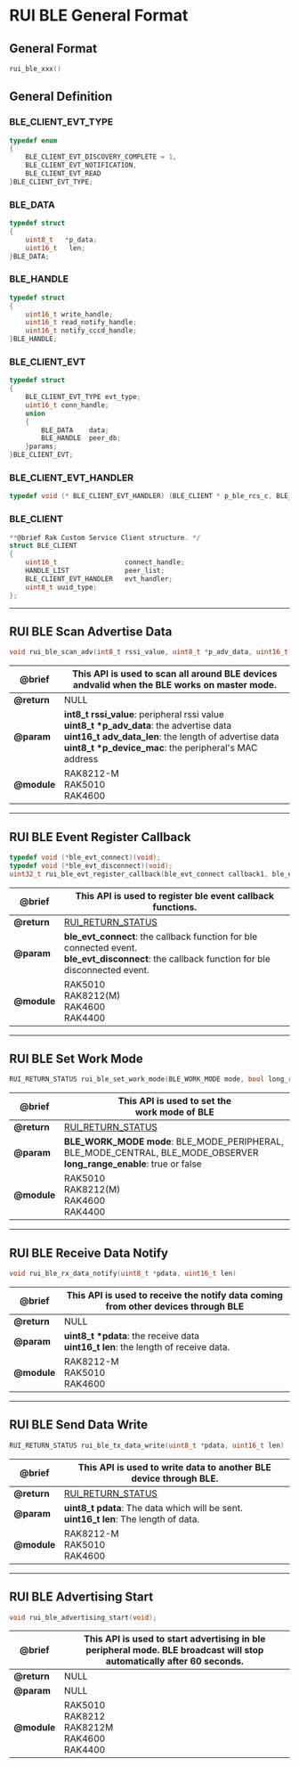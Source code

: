 # RUI BLE General Format

## General Format

```c
rui_ble_xxx()
```

## General Definition

### BLE_CLIENT_EVT_TYPE

```c
typedef enum
{
    BLE_CLIENT_EVT_DISCOVERY_COMPLETE = 1,
    BLE_CLIENT_EVT_NOTIFICATION,
    BLE_CLIENT_EVT_READ
}BLE_CLIENT_EVT_TYPE;
```

### BLE_DATA

```c
typedef struct
{
    uint8_t   *p_data;
    uint16_t   len;
}BLE_DATA;
```

### BLE_HANDLE

```c
typedef struct
{
    uint16_t write_handle;
    uint16_t read_notify_handle;
    uint16_t notify_cccd_handle;
}BLE_HANDLE;
```

### BLE_CLIENT_EVT

```c
typedef struct
{
    BLE_CLIENT_EVT_TYPE evt_type;
    uint16_t conn_handle;
    union
    {
        BLE_DATA    data;
        BLE_HANDLE  peer_db;
    }params;
}BLE_CLIENT_EVT;
```
### BLE_CLIENT_EVT_HANDLER

```c
typedef void (* BLE_CLIENT_EVT_HANDLER) (BLE_CLIENT * p_ble_rcs_c, BLE_CLIENT_EVT * p_evt);
```
### BLE_CLIENT

```c
**@brief Rak Custom Service Client structure. */
struct BLE_CLIENT
{
    uint16_t                 connect_handle;
    HANDLE_LIST              peer_list;
    BLE_CLIENT_EVT_HANDLER   evt_handler;
    uint8_t uuid_type;
};
```
---

## RUI BLE Scan Advertise Data

```c
void rui_ble_scan_adv(int8_t rssi_value, uint8_t *p_adv_data, uint16_t adv_data_len, uint8_t *p_device_mac)
```

| @brief | This API is used to scan all around BLE devices andvalid when the BLE works on master mode. | 
| ---- | ---- | 
| **@return** | NULL | 
| **@param** | __int8_t rssi_value__: peripheral rssi value <br> __uint8_t *p_adv_data__: the advertise data <br> __uint16_t adv_data_len__: the length of advertise data <br> __uint8_t *p_device_mac__: the peripheral's MAC address | 
| **@module** | RAK8212-M <br> RAK5010 <br> RAK4600 | 

---

## RUI BLE Event Register Callback

```c
typedef void (*ble_evt_connect)(void);
typedef void (*ble_evt_disconnect)(void);
uint32_t rui_ble_evt_register_callback(ble_evt_connect callback1, ble_evt_disconnect callback2);
```
| @brief | This API is used to register ble event callback functions. | 
| ---- | ---- | 
| **@return** | <a href="/RUI/#rui-return-status.html" target="blank">RUI_RETURN_STATUS</a> | 
| **@param** | **ble_evt_connect**: the callback function for ble connected event. <br> **ble_evt_disconnect**: the callback function for ble disconnected event. | 
| **@module** | RAK5010 <br> RAK8212(M) <br> RAK4600 <br> RAK4400 | 

---

## RUI BLE Set Work Mode

```c
RUI_RETURN_STATUS rui_ble_set_work_mode(BLE_WORK_MODE mode, bool long_range_enable);
```

| @brief | This API is used to set the<br>work mode of BLE | 
| ---- | ---- | 
| **@return** | <a href="/RUI/#rui-return-status.html" target="blank">RUI_RETURN_STATUS</a> | 
| **@param** | **BLE_WORK_MODE mode**: BLE_MODE_PERIPHERAL, BLE_MODE_CENTRAL, BLE_MODE_OBSERVER <br> **long_range_enable**: true or false | 
| **@module** | RAK5010 <br> RAK8212(M) <br> RAK4600 <br> RAK4400 | 

---

## RUI BLE Receive Data Notify

```c
void rui_ble_rx_data_notify(uint8_t *pdata, uint16_t len)
```

| @brief | This API is used to receive the notify data coming from other devices through BLE |
| ---- | ---- |
| **@return** | NULL | 
| **@param** | __uint8_t *pdata__:      the receive data <br> __uint16_t len__:       the length of receive data. |
| **@module** | RAK8212-M <br> RAK5010 <br> RAK4600 |

---

## RUI BLE Send Data Write

```c
RUI_RETURN_STATUS rui_ble_tx_data_write(uint8_t *pdata, uint16_t len)
```

| @brief | This API is used to write data to another BLE device through BLE. | 
| ---- | ---- | 
| **@return** | <a href="/RUI/#rui-return-status.html" target="blank">RUI_RETURN_STATUS</a> | 
| **@param** | **uint8_t pdata**: The data which will be sent. <br> **uint16_t len**: The length of data. | 
| **@module** | RAK8212-M <br> RAK5010 <br> RAK4600 | 

---

## RUI BLE Advertising Start

```c
void rui_ble_advertising_start(void);
```

| @brief | This API is used to start advertising in ble peripheral mode. BLE broadcast will stop automatically after 60 seconds. | 
| ---- | ---- | 
| **@return** | NULL | 
| **@param** | NULL | 
| **@module** | RAK5010 <br> RAK8212 <br> RAK8212M <br> RAK4600 <br> RAK4400 | 